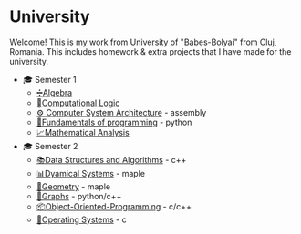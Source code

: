
# University
Welcome! This is my work from University of "Babes-Bolyai" from Cluj, Romania. This includes homework & extra projects that I have made for the university.

* 🎓 Semester 1
  - [➗Algebra](https://github.com/912-enache-vlad/Algebra/tree/main) 
  - [🧠Computational Logic](https://github.com/912-enache-vlad/Computational-Logic)
  - [⚙️ Computer System Architecture](https://github.com/912-enache-vlad/Computer-Systems-Architecture/tree/main) - assembly
  - [🐍Fundamentals of programming](https://github.com/912-enache-vlad/Fundamentals-of-programming) - python
  - [📈Mathematical Analysis](https://github.com/912-enache-vlad/Mathematical-Analysis)
* 🎓 Semester 2
  - [📚Data Structures and Algorithms](https://github.com/912-enache-vlad/Data-Structures-and-Algorithms) - c++
  - [📊Dyamical Systems](https://github.com/912-enache-vlad/Dynamical-Systems) - maple
  - [📐Geometry](https://github.com/912-enache-vlad/Geometry) - maple
  - [🔗Graphs](https://github.com/912-enache-vlad/Graph-Algorithms) - python/c++
  - [📦Object-Oriented-Programming](https://github.com/912-enache-vlad/Object-Oriented-Programming) - c/c++
  - [🔧Operating Systems](https://github.com/912-enache-vlad/Operating-Systems) - c
